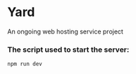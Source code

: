 # Yard

An ongoing web hosting service project

### The script used to start the server:

```bash
npm run dev
```

